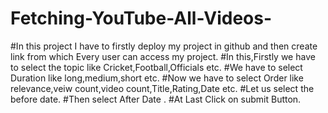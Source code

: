 # Fetching-YouTube-All-Videos-
#In this project I have to firstly deploy my project in github and then create link from which Every user can access my project.
#In this,Firstly we have to select the topic like Cricket,Football,Officials etc.
#We have to select Duration like long,medium,short etc.
#Now we have to select Order like relevance,veiw count,video count,Title,Rating,Date etc.
#Let us select the before date.
#Then select After Date .
#At Last Click on submit Button.
